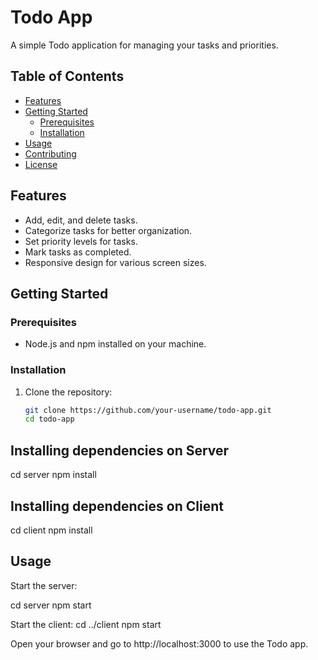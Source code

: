 # Todo App

A simple Todo application for managing your tasks and priorities.

## Table of Contents

- [Features](#features)
- [Getting Started](#getting-started)
  - [Prerequisites](#prerequisites)
  - [Installation](#installation)
- [Usage](#usage)
- [Contributing](#contributing)
- [License](#license)

## Features

- Add, edit, and delete tasks.
- Categorize tasks for better organization.
- Set priority levels for tasks.
- Mark tasks as completed.
- Responsive design for various screen sizes.

## Getting Started

### Prerequisites

- Node.js and npm installed on your machine.

### Installation

1. Clone the repository:

   ```bash
   git clone https://github.com/your-username/todo-app.git
   cd todo-app

   
## Installing dependencies on Server

 cd server
 npm install

## Installing dependencies on Client

 cd client
 npm install

## Usage

Start the server:

cd server
npm start


Start the client:
cd ../client
npm start


Open your browser and go to http://localhost:3000 to use the Todo app.
